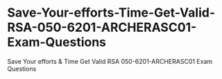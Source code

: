 # Save-Your-efforts-Time-Get-Valid-RSA-050-6201-ARCHERASC01-Exam-Questions
Save Your efforts &amp; Time Get Valid RSA 050-6201-ARCHERASC01 Exam Questions
